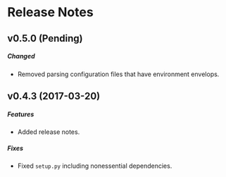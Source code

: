 # Release Notes

## v0.5.0 (Pending)
##### Changed
- Removed parsing configuration files that have environment envelops.

## v0.4.3 (2017-03-20)
##### Features
- Added release notes.

##### Fixes
- Fixed `setup.py` including nonessential dependencies.
